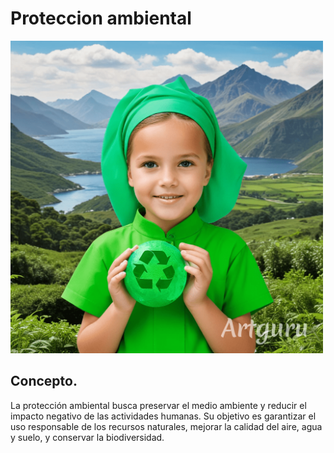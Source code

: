 # Proteccion ambiental
<img src="img/image.png" alt="image" width="500"/>

## Concepto.
La protección ambiental busca preservar el medio ambiente y reducir el impacto negativo de las actividades humanas. Su objetivo es garantizar el uso responsable de los recursos naturales, mejorar la calidad del aire, agua y suelo, y conservar la biodiversidad.
